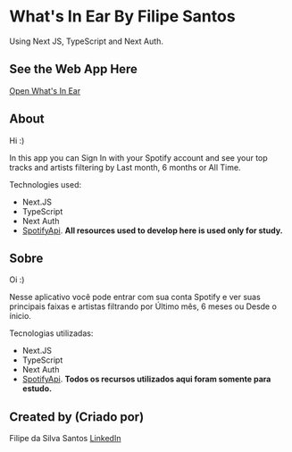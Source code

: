 # What's In Ear By Filipe Santos

Using Next JS, TypeScript and Next Auth.

## See the Web App Here

[Open What's In Ear](https://whatsinear.vercel.app)

## About

Hi :)

In this app you can Sign In with your Spotify account and see your top tracks and artists filtering by Last month, 6 months or All Time.

Technologies used:

- Next.JS
- TypeScript
- Next Auth
- [SpotifyApi](https://developer.spotify.com). **All resources used to develop here is used only for study.**

## Sobre

Oi :)

Nesse aplicativo você pode entrar com sua conta Spotify e ver suas principais faixas e artistas filtrando por Último mês, 6 meses ou Desde o ínicio.

Tecnologias utilizadas:

- Next.JS
- TypeScript
- Next Auth
- [SpotifyApi](https://developer.spotify.com). **Todos os recursos utilizados aqui foram somente para estudo.**

## Created by (Criado por)

Filipe da Silva Santos [LinkedIn](https://www.linkedin.com/in/filipe-da-silva-santos/)
